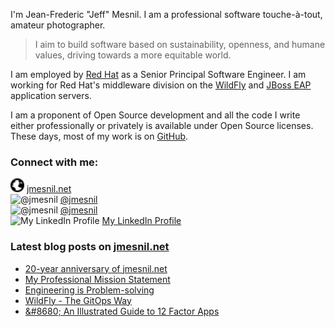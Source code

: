 I'm Jean-Frederic "Jeff" Mesnil. I am a professional software touche-à-tout, amateur photographer.

> I aim to build software based on sustainability, openness, and humane values, driving towards a more equitable world. 

I am employed by [Red Hat](https://www.redhat.com/en) as a Senior Principal Software Engineer. I am working for Red Hat's middleware division on the [WildFly](https://wildfly.org/) and [JBoss EAP](https://www.redhat.com/en/technologies/jboss-middleware/application-platform) application servers.

I am a proponent of Open Source development and all the code I write either professionally or privately is available under Open Source licenses. These days, most of my work is on [GitHub](https://github.com/jmesnil).

### Connect with me:

<div> 
<img alt="jmesnil.net" width="22px" src="https://raw.githubusercontent.com/iconic/open-iconic/master/svg/globe.svg">
<a href="https://jmesnil.net/">jmesnil.net</a>
</div>
<div> 
<img alt="@jmesnil" width="22px" src="https://cdn.jsdelivr.net/npm/simple-icons@v3/icons/mastodon.svg">
<a href="https://mastodon.online/@jmesnil">@jmesnil</a>
</div>
<div> 
<img alt="@jmesnil" width="22px" src="https://cdn.jsdelivr.net/npm/simple-icons@v3/icons/twitter.svg">
<a href="https://twitter.com/jmesnil">@jmesnil</a>
</div>
<div> 
<img alt="My LinkedIn Profile" width="22px" src="https://cdn.jsdelivr.net/npm/simple-icons@v3/icons/linkedin.svg">
<a href="https://www.linkedin.com/in/jeff-mesnil-7896393/)">My LinkedIn Profile</a>
</div>

### Latest blog posts on [jmesnil.net](https://jmesnil.net/)

<!-- BLOG-POST-LIST:START -->
- [20-year anniversary of jmesnil.net](http://jmesnil.net/weblog/2024/09/12/20-year-anniversary-of-jmesnilnet/)
- [My Professional Mission Statement](http://jmesnil.net/weblog/2024/09/10/my-mission-statement/)
- [Engineering is Problem-solving](http://jmesnil.net/weblog/2024/09/09/engineering-is-problem-solving/)
- [WildFly - The GitOps Way](http://jmesnil.net/weblog/2024/03/05/wildfly-gitops/)
- [&amp;#8680; An Illustrated Guide to 12 Factor Apps](https://www.redhat.com/architect/12-factor-app)
<!-- BLOG-POST-LIST:END -->
